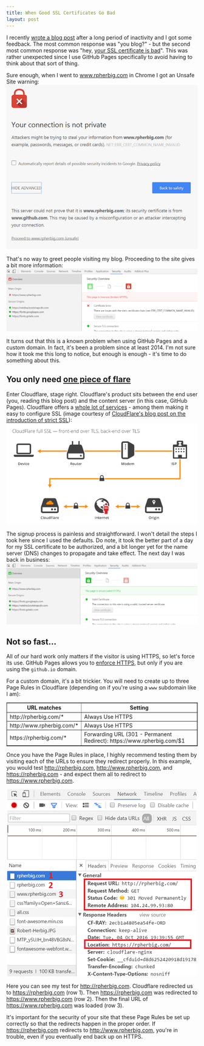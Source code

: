 ```yaml
---
title: When Good SSL Certificates Go Bad
layout: post
---
```


I recently [wrote a blog post](https://www.rpherbig.com/2016/09/30/a-lot-can-happen-in-a-year.html) after a long period of inactivity and I got some feedback. The most common response was "you blog?" - but the second most common response was "hey, [your SSL certificate is bad](https://www.youtube.com/watch?v=jG2KMkQLZmI)". This was rather unexpected since I use GitHub Pages specifically to avoid having to think about that sort of thing.

Sure enough, when I went to www.rpherbig.com in Chrome I got an Unsafe Site warning:
![](/images/UnsafeSiteWarning.png)

That's no way to greet people visiting my blog. Proceeding to the site gives a bit more information:
![](/images/Broken_HTTPS.png)

It turns out that this is a known problem when using GitHub Pages and a custom domain. In fact, it's been a problem since at least 2014. I'm not sure how it took me this long to notice, but enough is enough - it's time to do something about this.

## You only need [one piece of flare](https://www.youtube.com/watch?v=KJtrLKGZZFg)

Enter Cloudflare, stage right. Cloudflare's product sits between the end user (you, reading this blog post) and the content server (in this case, GitHub Pages). Cloudflare offers a [whole lot of services](https://www.cloudflare.com/) - among them making it easy to configure SSL (image courtesy of [CloudFlare's blog post on the introduction of strict SSL](https://blog.cloudflare.com/introducing-strict-ssl-protecting-against-a-man-in-the-middle-attack-on-origin-traffic/)):
![](/images/Cloudflare_Full_SSL.png)

The signup process is painless and straightforward. I won't detail the steps I took here since I used the defaults. Do note, it took the better part of a day for my SSL certificate to be authorized, and a bit longer yet for the name server (DNS) changes to propagate and take effect. The next day I was back in business:
![](/images/Valid_HTTPS.png)

## Not so fast...

All of our hard work only matters if the visitor is using HTTPS, so let's force its use. GitHub Pages allows you to [enforce HTTPS](https://help.github.com/articles/securing-your-github-pages-site-with-https/), but only if you are using the `github.io` domain.

For a custom domain, it's a bit trickier. You will need to create up to three Page Rules in Cloudflare (depending on if you're using a `www` subdomain like I am):

<table border="1">
    <tr>
        <th>URL matches</th>
        <th>Setting</th>
    </tr>
    <tr>
        <td>http://rpherbig.com/*</td>
        <td>Always Use HTTPS</td>
    </tr>
    <tr>
        <td>http://www.rpherbig.com/*</td>
        <td>Always Use HTTPS</td>
    </tr>
    <tr>
        <td>https://rpherbig.com/*</td>
        <td>Forwarding URL (301 - Permanent Redirect): https://www.rpherbig.com/$1</td>
    </tr>
</table>

Once you have the Page Rules in place, I highly recommend testing them by visiting each of the URLs to ensure they redirect properly. In this example, you would test http://rpherbig.com, http://www.rpherbig.com, and https://rpherbig.com - and expect them all to redirect to https://www.rpherbig.com.

![](/images/URL_Redirects.png)

Here you can see my test for http://rpherbig.com. Cloudflare redirected us to https://rpherbig.com (row 1). Then https://rpherbig.com was redirected to https://www.rpherbig.com (row 2). Then the final URL of https://www.rpherbig.com was loaded (row 3).

It's important for the security of your site that these Page Rules be set up correctly so that the redirects happen in the proper order. If https://rpherbig.com redirects to http://www.rpherbig.com, you're in trouble, even if you eventually end back up on HTTPS.
